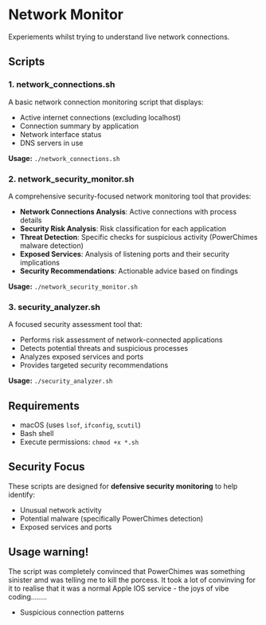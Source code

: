 # Network Monitor

Experiements whilst trying to understand live network connections.

## Scripts

### 1. network_connections.sh
A basic network connection monitoring script that displays:
- Active internet connections (excluding localhost)
- Connection summary by application
- Network interface status
- DNS servers in use

**Usage:** `./network_connections.sh`

### 2. network_security_monitor.sh
A comprehensive security-focused network monitoring tool that provides:
- **Network Connections Analysis**: Active connections with process details
- **Security Risk Analysis**: Risk classification for each application
- **Threat Detection**: Specific checks for suspicious activity (PowerChimes malware detection)
- **Exposed Services**: Analysis of listening ports and their security implications
- **Security Recommendations**: Actionable advice based on findings

**Usage:** `./network_security_monitor.sh`

### 3. security_analyzer.sh
A focused security assessment tool that:
- Performs risk assessment of network-connected applications
- Detects potential threats and suspicious processes
- Analyzes exposed services and ports
- Provides targeted security recommendations

**Usage:** `./security_analyzer.sh`

## Requirements
- macOS (uses `lsof`, `ifconfig`, `scutil`)
- Bash shell
- Execute permissions: `chmod +x *.sh`

## Security Focus
These scripts are designed for **defensive security monitoring** to help identify:
- Unusual network activity
- Potential malware (specifically PowerChimes detection)
- Exposed services and ports

## Usage warning!
The script was completely convinced that PowerChimes was something sinister amd was telling me to kill the porcess. It took a lot of convinving for it to realise that it was a normal Apple IOS service - the joys of vibe coding........
- Suspicious connection patterns
